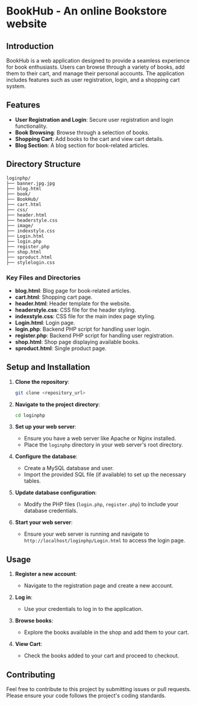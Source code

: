 # BookHub - An online Bookstore website

## Introduction

BookHub is a web application designed to provide a seamless experience for book enthusiasts. Users can browse through a variety of books, add them to their cart, and manage their personal accounts. The application includes features such as user registration, login, and a shopping cart system.

## Features

- **User Registration and Login**: Secure user registration and login functionality.
- **Book Browsing**: Browse through a selection of books.
- **Shopping Cart**: Add books to the cart and view cart details.
- **Blog Section**: A blog section for book-related articles.

## Directory Structure

```
loginphp/
├── banner.jpg.jpg
├── blog.html
├── book/
├── BookHub/
├── cart.html
├── css/
├── header.html
├── headerstyle.css
├── image/
├── indexstyle.css
├── Login.html
├── login.php
├── register.php
├── shop.html
├── sproduct.html
├── stylelogin.css
```

### Key Files and Directories

- **blog.html**: Blog page for book-related articles.
- **cart.html**: Shopping cart page.
- **header.html**: Header template for the website.
- **headerstyle.css**: CSS file for the header styling.
- **indexstyle.css**: CSS file for the main index page styling.
- **Login.html**: Login page.
- **login.php**: Backend PHP script for handling user login.
- **register.php**: Backend PHP script for handling user registration.
- **shop.html**: Shop page displaying available books.
- **sproduct.html**: Single product page.

## Setup and Installation

1. **Clone the repository**: 
    ```sh
    git clone <repository_url>
    ```

2. **Navigate to the project directory**:
    ```sh
    cd loginphp
    ```

3. **Set up your web server**:
    - Ensure you have a web server like Apache or Nginx installed.
    - Place the `loginphp` directory in your web server's root directory.

4. **Configure the database**:
    - Create a MySQL database and user.
    - Import the provided SQL file (if available) to set up the necessary tables.

5. **Update database configuration**:
    - Modify the PHP files (`login.php`, `register.php`) to include your database credentials.

6. **Start your web server**:
    - Ensure your web server is running and navigate to `http://localhost/loginphp/Login.html` to access the login page.

## Usage

1. **Register a new account**:
    - Navigate to the registration page and create a new account.

2. **Log in**:
    - Use your credentials to log in to the application.

3. **Browse books**:
    - Explore the books available in the shop and add them to your cart.

4. **View Cart**:
    - Check the books added to your cart and proceed to checkout.

## Contributing

Feel free to contribute to this project by submitting issues or pull requests. Please ensure your code follows the project's coding standards.
